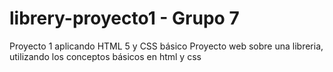 # librery-proyecto1 - Grupo 7
Proyecto 1 aplicando HTML 5 y CSS básico
Proyecto web sobre una libreria, utilizando los conceptos básicos en html y css
